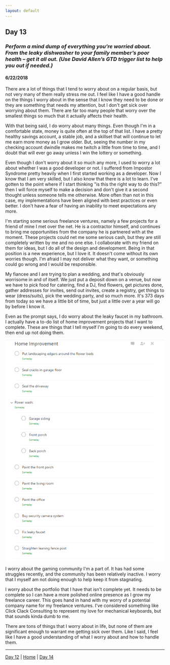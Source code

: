 ```yaml
---
layout: default
---
```


## Day 13
### *Perform a mind dump of everything you’re worried about. From the leaky dishwasher to your family member’s poor health – get it all out. (Use David Allen’s GTD trigger list to help you out if needed.)*
#### 6/22/2018

There are a lot of things that I tend to worry about on a regular basis, but not very many of them really stress me out. I feel like I have a good handle on the things I worry about in the sense that I know they need to be done or they are something that needs my attention, but I don't get sick over worrying about them. There are far too many people that worry over the smallest things so much that it actually affects their health.

With that being said, I do worry about many things. Even though I'm in a comfortable state, money is quite often at the top of that list. I have a pretty healthy savings account, a stable job, and a skillset that will continue to let me earn more money as I grow older. But, seeing the number in my checking account dwindle makes me twitch a little from time to time, and I doubt that will ever go away unless I win the lottery or something.

Even though I don't worry about it so much any more, I used to worry a lot about whether I was a good developer or not. I suffered from Impostor Syndrome pretty heavily when I first started working as a developer. Now I know that I am very skilled, but I also know that there is a lot to learn. I've gotten to the point where if I start thinking "is this the right way to do this?" then I will force myself to make a decision and don't give it a second thought unless someone tells me otherwise. More often than not in this case, my implementations have been aligned with best practices or even better. I don't have a fear of having an inability to meet expectations any more.

I'm starting some serious freelance ventures, namely a few projects for a friend of mine I met over the net. He is a contractor himself, and continues to bring me opportunities from the company he is partnered with at the moment. These projects could net me some serious cash, but they are still completely written by me and no one else. I collaborate with my friend on them for ideas, but I do all of the design and development. Being in that position is a new experience, but I love it. It doesn't come without its own worries though. I'm afraid I may not deliver what they want, or something could go wrong and I would be responsible.

My fiancee and I are trying to plan a wedding, and that's obviously worrisome in and of itself. We just put a deposit down on a venue, but now we have to pick food for catering, find a DJ, find flowers, get pictures done, gather addresses for invites, send out invites, create a registry, get things to wear (dress/suits), pick the wedding party, and so much more. It's 373 days from today so we have a little bit of time, but just a little over a year will go by before I know it.

Even as the prompt says, I do worry about the leaky faucet in my bathroom. I actually have a to-do list of home improvement projects that I want to complete. These are things that I tell myself I'm going to do every weekend, then end up not doing them.

![Home Improvement List](./assets/img/home-improvement.png)

I worry about the gaming community I'm a part of. It has had some struggles recently, and the community has been relatively inactive. I worry that I myself am not doing enough to help keep it from stagnating.

I worry about the portfolio that I have that isn't complete yet. It needs to be complete so I can have a more polished online presence as I grow my freelance career. This goes hand in hand with my worry of a potential company name for my freelance ventures. I've considered something like Click Clack Consulting to represent my love for mechanical keyboards, but that sounds kinda dumb to me.

There are tons of things that I worry about in life, but none of them are significant enough to warrant me getting sick over them. Like I said, I feel like I have a good understanding of what I worry about and how to handle them.

---
[Day 12](./day-12) | [Home](./) | [Day 14](./day-14)